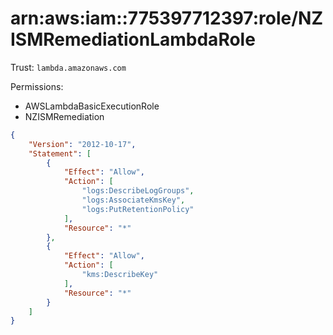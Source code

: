 # arn:aws:iam::775397712397:role/NZISMRemediationLambdaRole

Trust: `lambda.amazonaws.com`

Permissions:
* AWSLambdaBasicExecutionRole
* NZISMRemediation
```json
{
    "Version": "2012-10-17",
    "Statement": [
        {
            "Effect": "Allow",
            "Action": [
                "logs:DescribeLogGroups",
                "logs:AssociateKmsKey",
                "logs:PutRetentionPolicy"
            ],
            "Resource": "*"
        },
        {
            "Effect": "Allow",
            "Action": [
                "kms:DescribeKey"
            ],
            "Resource": "*"
        }
    ]
}
```